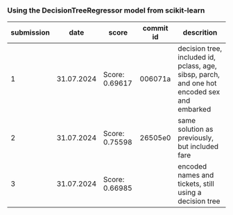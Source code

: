 ### Using the DecisionTreeRegressor model from scikit-learn
| submission | date | score | commit id | descrition |
|------------|------|-------|----------|-------------|
| 1 | 31.07.2024 | Score: 0.69617 | 006071a | decision tree, included id, pclass, age, sibsp, parch, and one hot encoded sex and embarked
| 2 | 31.07.2024 | Score: 0.75598 | 26505e0 | same solution as previously, but included fare 
| 3 | 31.07.2024 | Score: 0.66985 |         | encoded names and tickets, still using a decision tree
